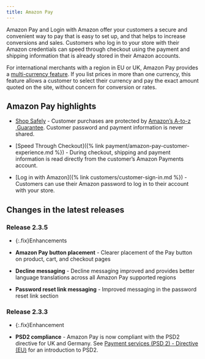 ```yaml
---
title: Amazon Pay
---
```



Amazon Pay and Login with Amazon offer your customers a secure and convenient way to pay that is easy to set up, and that helps to increase conversions and sales. Customers who log in to your store with their Amazon credentials can speed through checkout using the payment and shipping information that is already stored in their Amazon accounts.

For international merchants with a region in EU or UK, Amazon Pay provides a [multi-currency feature][1]. If you list prices in more than one currency, this feature allows a customer to select their currency and pay the exact amount quoted on the site, without concern for conversion or rates.

## Amazon Pay highlights

- [Shop Safely][2] - Customer purchases are protected by [Amazon’s A-to-z  Guarantee][2]. Customer password and payment information is never shared.

- [Speed Through Checkout]({% link payment/amazon-pay-customer-experience.md %}) - During checkout, shipping and payment information is read directly from the customer’s Amazon Payments account.

- [Log in with Amazon]({% link customers/customer-sign-in.md %}) - Customers can use their Amazon password to log in to their account with your store.

## Changes in the latest releases

### Release 2.3.5

- {:.fix}Enhancements

- **Amazon Pay button placement** - Clearer placement of the Pay button on product, cart, and checkout pages
- **Decline messaging** - Decline messaging improved and provides better language translations across all Amazon Pay supported regions
- **Password reset link messaging** - Improved messaging in the password reset link section

### Release 2.3.3

- {:.fix}Enhancement

- **PSD2 compliance** - Amazon Pay is now compliant with the PSD2 directive for UK and Germany. See [Payment services (PSD 2) - Directive (EU)][3] for an introduction to PSD2.

[1]: https://pay.amazon.com/eu/help/5BDCWHCUC27485L
[2]: https://pay.amazon.com/us/help/201212420?
[3]: https://ec.europa.eu/info/law/payment-services-psd-2-directive-eu-2015-2366_en
